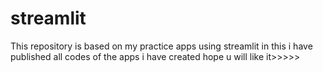 # streamlit

This repository is based on my practice apps using streamlit
in this i have published all codes of the apps i have created
hope u will like it>>>>>
